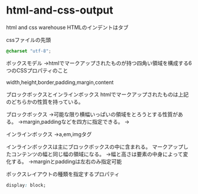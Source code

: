 # html-and-css-output
html and css warehouse
HTMLのインデントはタブ

cssファイルの先頭
```css
@charset "utf-8";
```

ボックスモデル
→htmlでマークアップされたものが持つ四角い領域を構成する6つのCSSプロパティのこと

width,height,border,padding,margin,content

ブロックボックスとインラインボックス
htmlでマークアップされたものは上記のどちらかの性質を持っている。

ブロックボックス
→可能な限り横幅いっぱいの領域をとろうとする性質がある。
→margin,paddingなどを四方に指定できる。
→


インラインボックス
→a,em,imgタグ

インラインボックスは主にブロックボックスの中に含まれる。
マークアップしたコンテンツの幅と同じ幅の領域になる。
→幅と高さは要素の中身によって変化する。
→marginとpaddingは左右のみ指定可能

ボックスレイアウトの種類を指定するプロパティ
```css
display: block;
```

